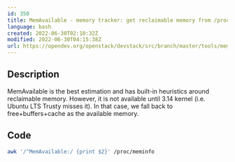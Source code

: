 ```yaml
---
id: 350
title: MemAvailable - memory tracker: get reclaimable memory from /proc/meminfo
language: bash
created: 2022-06-30T02:10:32Z
modified: 2022-06-30T04:15:38Z
url: https://opendev.org/openstack/devstack/src/branch/master/tools/memory_tracker.sh#L39
---
```


## Description

MemAvailable is the best estimation and has built-in heuristics
around reclaimable memory.  However, it is not available until 3.14
kernel (i.e. Ubuntu LTS Trusty misses it).  In that case, we fall
back to free+buffers+cache as the available memory.

## Code

```bash
awk '/^MemAvailable:/ {print $2}' /proc/meminfo
```

<!-- end -->


